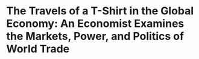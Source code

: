 # The Travels of a T-Shirt in the Global Economy: An Economist Examines the Markets, Power, and Politics of World Trade

## 

